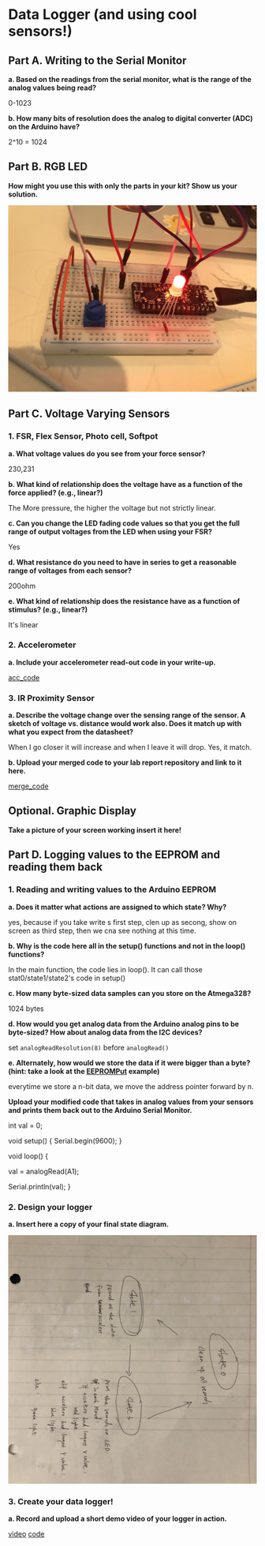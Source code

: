 # Data Logger (and using cool sensors!)


## Part A.  Writing to the Serial Monitor
 
**a. Based on the readings from the serial monitor, what is the range of the analog values being read?**
 
 0-1023
 
**b. How many bits of resolution does the analog to digital converter (ADC) on the Arduino have?**

2^10 = 1024

## Part B. RGB LED

**How might you use this with only the parts in your kit? Show us your solution.**

![led](https://github.com/Yiyuan7/IDD-Fa18-Lab3/blob/master/IMG_1620.JPG)

## Part C. Voltage Varying Sensors 
 
### 1. FSR, Flex Sensor, Photo cell, Softpot

**a. What voltage values do you see from your force sensor?**

230,231

**b. What kind of relationship does the voltage have as a function of the force applied? (e.g., linear?)**

The More pressure, the higher the voltage but not strictly linear.

**c. Can you change the LED fading code values so that you get the full range of output voltages from the LED when using your FSR?**

Yes

**d. What resistance do you need to have in series to get a reasonable range of voltages from each sensor?**

200ohm

**e. What kind of relationship does the resistance have as a function of stimulus? (e.g., linear?)**

It's linear

### 2. Accelerometer
 
**a. Include your accelerometer read-out code in your write-up.**

[acc_code](https://github.com/Yiyuan7/IDD-Fa18-Lab3/blob/master/acc_code.ino)

### 3. IR Proximity Sensor

**a. Describe the voltage change over the sensing range of the sensor. A sketch of voltage vs. distance would work also. Does it match up with what you expect from the datasheet?**

When I go closer it will increase and when I leave it will drop. 
Yes, it match.

**b. Upload your merged code to your lab report repository and link to it here.**

[merge_code](https://github.com/Yiyuan7/IDD-Fa18-Lab3/blob/master/merge_code.ino)

## Optional. Graphic Display

**Take a picture of your screen working insert it here!**

## Part D. Logging values to the EEPROM and reading them back
 
### 1. Reading and writing values to the Arduino EEPROM

**a. Does it matter what actions are assigned to which state? Why?**

yes, because if you take write s first step, clen up as secong, show on screen as third step, then we cna see nothing at this time.

**b. Why is the code here all in the setup() functions and not in the loop() functions?**

In the main function, the code lies in loop(). It can call those stat0/state1/state2's code in setup()

**c. How many byte-sized data samples can you store on the Atmega328?**

1024 bytes

**d. How would you get analog data from the Arduino analog pins to be byte-sized? How about analog data from the I2C devices?**

set `analogReadResolution(8)` before `analogRead()`   

**e. Alternately, how would we store the data if it were bigger than a byte? (hint: take a look at the [EEPROMPut](https://www.arduino.cc/en/Reference/EEPROMPut) example)**

everytime we store a n-bit data, we move the address pointer forward by n.

**Upload your modified code that takes in analog values from your sensors and prints them back out to the Arduino Serial Monitor.**

int val = 0;

void setup() {
  Serial.begin(9600);
}

void loop() {

  val = analogRead(A1);

  Serial.println(val);
}

### 2. Design your logger
 
**a. Insert here a copy of your final state diagram.**

![diagram](https://github.com/Yiyuan7/IDD-Fa18-Lab3/blob/master/IMG_1663.JPG)

### 3. Create your data logger!
 
**a. Record and upload a short demo video of your logger in action.**

[video](https://drive.google.com/file/d/1Pk6X7k22shPRj4MNAL9Xvrs9tZyWn-WJ/view?usp=sharing)
[code](https://github.com/Yiyuan7/IDD-Fa18-Lab3/blob/master/dataLogger.ino)
